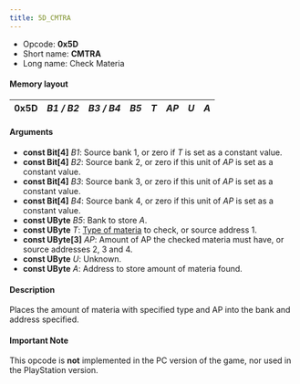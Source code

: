 ```yaml
---
title: 5D_CMTRA
---
```


-   Opcode: **0x5D**
-   Short name: **CMTRA**
-   Long name: Check Materia

#### Memory layout

| 0x5D | *B1 / B2* | *B3 / B4* | *B5* | *T* | *AP* | *U* | *A* |
|------|-----------|-----------|------|-----|------|-----|-----|

#### Arguments

-   **const Bit\[4\]** *B1*: Source bank 1, or zero if *T* is set as a constant value.
-   **const Bit\[4\]** *B2*: Source bank 2, or zero if this unit of *AP* is set as a constant value.
-   **const Bit\[4\]** *B3*: Source bank 3, or zero if this unit of *AP* is set as a constant value.
-   **const Bit\[4\]** *B4*: Source bank 4, or zero if this unit of *AP* is set as a constant value.
-   **const UByte** *B5*: Bank to store *A*.
-   **const UByte** *T*: [Type of materia](../Materia_ID.md) to check, or source address 1.
-   **const UByte\[3\]** *AP*: Amount of AP the checked materia must have, or source addresses 2, 3 and 4.
-   **const UByte** *U*: Unknown.
-   **const UByte** *A*: Address to store amount of materia found.

#### Description

Places the amount of materia with specified type and AP into the bank and address specified.

#### Important Note

This opcode is **not** implemented in the PC version of the game, nor used in the PlayStation version.
